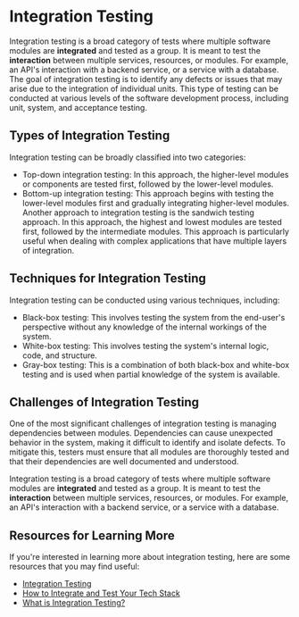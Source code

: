 # Integration Testing

Integration testing is a broad category of tests where multiple software modules are __integrated__ and tested as a group. It is meant to test the __interaction__ between multiple services, resources, or modules. For example, an API's interaction with a backend service, or a service with a database. The goal of integration testing is to identify any defects or issues that may arise due to the integration of individual units. This type of testing can be conducted at various levels of the software development process, including unit, system, and acceptance testing.

## Types of Integration Testing

Integration testing can be broadly classified into two categories:
* Top-down integration testing: In this approach, the higher-level modules or components are tested first, followed by the lower-level modules.
* Bottom-up integration testing: This approach begins with testing the lower-level modules first and gradually integrating higher-level modules.
Another approach to integration testing is the sandwich testing approach. In this approach, the highest and lowest modules are tested first, followed by the intermediate modules. This approach is particularly useful when dealing with complex applications that have multiple layers of integration.

## Techniques for Integration Testing

Integration testing can be conducted using various techniques, including:

* Black-box testing: This involves testing the system from the end-user's perspective without any knowledge of the internal workings of the system.
* White-box testing: This involves testing the system's internal logic, code, and structure.
* Gray-box testing: This is a combination of both black-box and white-box testing and is used when partial knowledge of the system is available.

## Challenges of Integration Testing

One of the most significant challenges of integration testing is managing dependencies between modules. Dependencies can cause unexpected behavior in the system, making it difficult to identify and isolate defects. To mitigate this, testers must ensure that all modules are thoroughly tested and that their dependencies are well documented and understood.

Integration testing is a broad category of tests where multiple software modules are __integrated__ and tested as a group. It is meant to test the __interaction__ between multiple services, resources, or modules. For example, an API's interaction with a backend service, or a service with a database.

## Resources for Learning More

If you're interested in learning more about integration testing, here are some resources that you may find useful:

- [Integration Testing](https://www.guru99.com/integration-testing.html)
- [How to Integrate and Test Your Tech Stack](https://thenewstack.io/how-to-integrate-and-test-your-tech-stack/)
- [What is Integration Testing?](https://youtu.be/QYCaaNz8emY)

